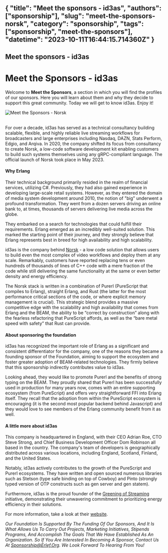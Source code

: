 {
  "title": "Meet the sponsors - id3as",
  "authors": ["sponsorship"],
  "slug": "meet-the-sponsors-norsk",
  "category": "sponsorship",
  "tags": ["sponsorship", "meet-the-sponsors"],
  "datetime": "2023-10-11T16:44:15.714360Z"
}
---
Meet the sponsors - id3as
---
# Meet the Sponsors - id3as


Welcome to **Meet the Sponsors**, a section in which you will find the profiles of our sponsors. Here you will learn about them and why they decide to support this great community. Today we will get to know id3as. Enjoy it!

<img src="/images/meet-the-sponsors/norsk.png" class="img-fluid" alt="Meet the Sponsors - Norsk"/>

<br/>
<br/>

For over a decade, id3as has served as a technical consultancy building scalable, flexible, and highly reliable live streaming workflows for broadcasters and large enterprises including Nasdaq, DAZN, Stats Perform, Edgio, and Arqiva. In 2020, the company shifted its focus from consultancy to create Norsk, a low-code software development kit enabling customers to build such systems themselves using any gRPC-compliant language. The official launch of Norsk took place in May 2023.

#### Why Erlang

Their technical background primarily resided in the realm of financial services, utilizing C#. Previously, they had also gained experience in developing large-scale retail systems. However, as they entered the domain of media system development around 2010, the notion of "big" underwent a profound transformation. They went from a dozen servers driving an online bank to, at times, thousands of servers delivering live media across the globe.

They embarked on a search for technologies that could fulfill their requirements. Erlang emerged as an incredibly well-suited solution. This marked the starting point of their journey, and they strongly believe that Erlang represents best in breed for high availability and high scalability.

id3as is the company behind [Norsk](https://norsk.video "Norsk") - a low code solution that allows users to build even the most complex of video workflows and deploy them at any scale. Remarkably, customers have reported replacing tens or even hundreds of thousands of lines of C++ code with a mere fraction of the code while still delivering the same functionality at the same or even better density and energy efficiency.

The Norsk stack is written in a combination of Purerl (PureScript that compiles to Erlang), straight Erlang, and Rust (the latter for the most performance critical sections of the code, or where explicit memory management is crucial). This strategic blend provides a massive competitive edge with the scalability and high availability that comes from Erlang and the BEAM, the ability to be “correct by construction” along with the fearless refactoring that PureScript affords, as well as the “bare metal speed with safety” that Rust can provide.


#### About sponsoring the foundation

id3as has recognized the important role of Erlang as a significant and consistent differentiator for the company, one of the reasons they became a founding sponsor of the Foundation, aiming to support the ecosystem and foster greater adoption of BEAM-related technologies. They firmly believe that this sponsorship indirectly contributes value to id3as.

Looking ahead, they would like to promote Purerl and the benefits of strong typing on the BEAM. They proudly shared that Purerl has been successfully used in production for many years now, comes with an entire supporting ecosystem (from PureScript) and offers very straightforward FFI into Erlang itself. They recall that the adoption from within the PureScript ecosystem is encouraging (it is the second most popular backend behind Javascript) and they would love to see members of the Erlang community benefit from it as well.

#### A little more about id3as

This company is headquartered in England, with their CEO Adrian Roe, CTO Steve Strong, and Chief Business Development Officer Dom Robinson all based in the country. The company's team of developers is geographically distributed across various locations, including England, Scotland, Finland, and the United States.

Notably, id3as actively contributes to the growth of the PureScript and Purerl ecosystems. They have written and open sourced numerous libraries such as Stetson (type safe binding on top of Cowboy) and Pinto (strongly typed version of OTP constructs such as gen server and gen statem).

Furthermore, id3as is the proud founder of the [Greening of Streaming](https://www.greeningofstreaming.org/ "Greening of Streaming") initiative, demonstrating their unwavering commitment to prioritizing energy efficiency in their solutions.

For more information, take a look at their [website](https://norsk.video "website").

*Our Foundation Is Supported By The Funding Of Our Sponsors, And It Is What Allows Us To Carry Out Projects, Marketing Initiatives, Stipends Programs, And Accomplish The Goals That We Have Established As An Organization. So If You Are Interested In Becoming A Sponsor, Contact Us At Sponsorship@Erlef.Org. We Look Forward To Hearing From You!*
